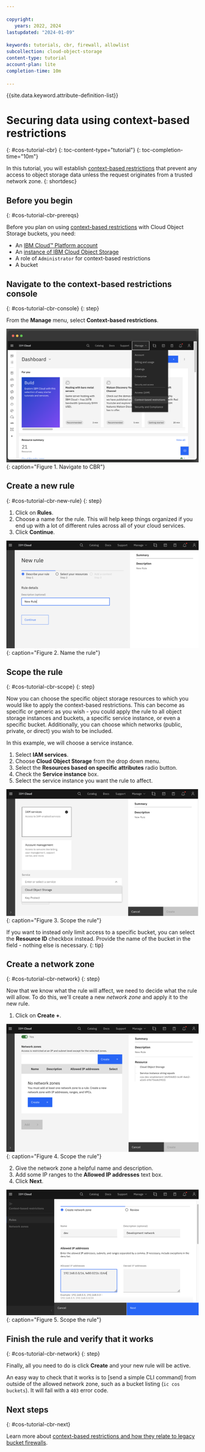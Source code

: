 ```yaml
---

copyright:
   years: 2022, 2024
lastupdated: "2024-01-09"

keywords: tutorials, cbr, firewall, allowlist
subcollection: cloud-object-storage
content-type: tutorial
account-plan: lite
completion-time: 10m

---
```


{{site.data.keyword.attribute-definition-list}}

# Securing data using context-based restrictions
{: #cos-tutorial-cbr}
{: toc-content-type="tutorial"}
{: toc-completion-time="10m"}

In this tutorial, you will establish [context-based restrictions](/docs/cloud-object-storage?topic=cloud-object-storage-setting-a-firewall) that prevent any access to object storage data unless the request originates from a trusted network zone.
{: shortdesc}

## Before you begin
{: #cos-tutorial-cbr-prereqs}

Before you plan on using [context-based restrictions](/docs/cloud-object-storage?topic=cloud-object-storage-setting-a-firewall) with Cloud Object Storage buckets, you need:

- An [IBM Cloud™ Platform account](http://cloud.ibm.com/)
- An [instance of IBM Cloud Object Storage](http://cloud.ibm.com/catalog/services/cloud-object-storage)
- A role of `Administrator` for context-based restrictions
- A bucket

## Navigate to the context-based restrictions console
{: #cos-tutorial-cbr-console}
{: step}

From the **Manage** menu, select **Context-based restrictions**.

![Navigate to CBR](/images/cbr_1.png){: caption="Figure 1. Navigate to CBR"}

## Create a new rule
{: #cos-tutorial-cbr-new-rule}
{: step}

1. Click on **Rules**.
1. Choose a name for the rule. This will help keep things organized if you end up with a lot of different rules across all of your cloud services.
1. Click **Continue**.

![Name the rule](/images/cbr_3.png){: caption="Figure 2. Name the rule"}

## Scope the rule
{: #cos-tutorial-cbr-scope}
{: step}

Now you can choose the specific object storage resources to which you would like to apply the context-based restrictions. This can become as specific or generic as you wish - you could apply the rule to all object storage instances and buckets, a specific service instance, or even a specific bucket.  Additionally, you can choose which networks (public, private, or direct) you wish to be included.

In this example, we will choose a service instance.

1. Select **IAM services**.
2. Choose **Cloud Object Storage** from the drop down menu.
3. Select the **Resources based on specific attributes** radio button.
4. Check the **Service instance** box.
5. Select the service instance you want the rule to affect.

![Scope the rule](/images/cbr_4.png){: caption="Figure 3. Scope the rule"}


If you want to instead only limit access to a specific bucket, you can select the **Resource ID** checkbox instead.  Provide the name of the bucket in the field - nothing else is necessary.
{: tip}

## Create a network zone
{: #cos-tutorial-cbr-network}
{: step}

Now that we know what the rule will affect, we need to decide what the rule will allow. To do this, we'll create a new _network zone_ and apply it to the new rule.

1. Click on **Create +**.

![Scope the rule](/images/cbr_5.png){: caption="Figure 4. Scope the rule"}

2. Give the network zone a helpful name and description.
3. Add some IP ranges to the **Allowed IP addresses** text box.
4. Click **Next**.

![Scope the rule](/images/cbr_6.png){: caption="Figure 5. Scope the rule"}

## Finish the rule and verify that it works
{: #cos-tutorial-cbr-network}
{: step}

Finally, all you need to do is click **Create** and your new rule will be active.

An easy way to check that it works is to [send a simple CLI command] from outside of the allowed network zone, such as a bucket listing (`ic cos buckets`).  It will fail with a `403` error code.

## Next steps
{: #cos-tutorial-cbr-next}

Learn more about [context-based restrictions and how they relate to legacy bucket firewalls](/docs/cloud-object-storage?topic=cloud-object-storage-setting-a-firewall).
